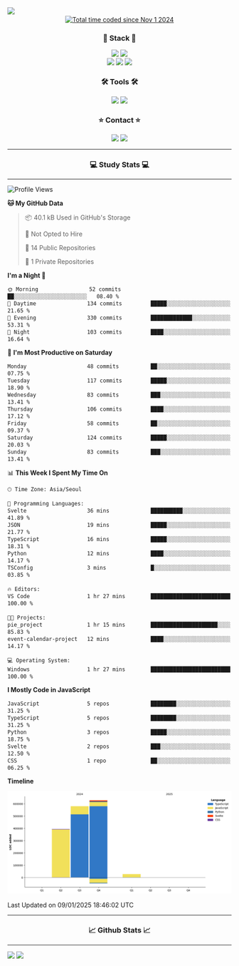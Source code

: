 <img src="https://capsule-render.vercel.app/api?type=waving&color=gradient&height=300&section=header&text=Hello!!&desc=well%20come%20to%20my%20github&fontSize=100&fontAlignY=40" />


<div align="center">
  <a href="https://wakatime.com/@fd6869de-70ad-450d-afba-272b60fdc4d3"><img src="https://wakatime.com/badge/user/fd6869de-70ad-450d-afba-272b60fdc4d3.svg"  alt="Total time coded since Nov 1 2024" /></a>
</div>




<h3 align="center">🌱 Stack 🌱</h3>
<div align="center">
  <img src="https://img.shields.io/badge/typescript-007ACC.svg?style=for-the-badge&logo=typescript&logoColor=white" />
  <img src="https://img.shields.io/badge/next.js-181717?style=for-the-badge&logo=nextdotjs&logoColor=white" />
</div>
<div align="center">
  <img src="https://img.shields.io/badge/javascript-yellow.svg?style=for-the-badge&logo=Javascript&logoColor=white" />
  <img src="https://img.shields.io/badge/html-E34F26?style=for-the-badge&logo=html5&logoColor=white" />
  <img src="https://img.shields.io/badge/css-1572B6?style=for-the-badge&logo=css3&logoColor=white"/>
</div>



<h3 align="center">🛠 Tools 🛠</h3>
<div align="center">
  <img src="https://img.shields.io/badge/github-181717.svg?style=for-the-badge&logo=github&logoColor=white" />
  <img src="https://img.shields.io/badge/Notion-F3F3F3.svg?style=for-the-badge&logo=notion&logoColor=black" />
</div>


<h3 align="center">⭐ Contact ⭐</h3>
<div align="center">
<img src="https://img.shields.io/badge/0sunghee122@gmail.com-EA4335?style=for-the-badge&logo=gmail&logoColor=FFFFFF"/>
<img src="https://img.shields.io/badge/jangseung11-E4405F?style=for-the-badge&logo=instagram&logoColor=FFFFFF"/>
</div>




---
<h3 align="center">💻 Study Stats 💻</h3>

---

<!--START_SECTION:waka-->
![Profile Views](http://img.shields.io/badge/Profile%20Views-0-blue)

**🐱 My GitHub Data** 

> 📦 40.1 kB Used in GitHub's Storage 
 > 
> 🚫 Not Opted to Hire
 > 
> 📜 14 Public Repositories 
 > 
> 🔑 1 Private Repositories 
 > 
**I'm a Night 🦉** 

```text
🌞 Morning                52 commits          ██░░░░░░░░░░░░░░░░░░░░░░░   08.40 % 
🌆 Daytime                134 commits         █████░░░░░░░░░░░░░░░░░░░░   21.65 % 
🌃 Evening                330 commits         █████████████░░░░░░░░░░░░   53.31 % 
🌙 Night                  103 commits         ████░░░░░░░░░░░░░░░░░░░░░   16.64 % 
```
📅 **I'm Most Productive on Saturday** 

```text
Monday                   48 commits          ██░░░░░░░░░░░░░░░░░░░░░░░   07.75 % 
Tuesday                  117 commits         █████░░░░░░░░░░░░░░░░░░░░   18.90 % 
Wednesday                83 commits          ███░░░░░░░░░░░░░░░░░░░░░░   13.41 % 
Thursday                 106 commits         ████░░░░░░░░░░░░░░░░░░░░░   17.12 % 
Friday                   58 commits          ██░░░░░░░░░░░░░░░░░░░░░░░   09.37 % 
Saturday                 124 commits         █████░░░░░░░░░░░░░░░░░░░░   20.03 % 
Sunday                   83 commits          ███░░░░░░░░░░░░░░░░░░░░░░   13.41 % 
```


📊 **This Week I Spent My Time On** 

```text
🕑︎ Time Zone: Asia/Seoul

💬 Programming Languages: 
Svelte                   36 mins             ██████████░░░░░░░░░░░░░░░   41.89 % 
JSON                     19 mins             █████░░░░░░░░░░░░░░░░░░░░   21.77 % 
TypeScript               16 mins             █████░░░░░░░░░░░░░░░░░░░░   18.31 % 
Python                   12 mins             ████░░░░░░░░░░░░░░░░░░░░░   14.17 % 
TSConfig                 3 mins              █░░░░░░░░░░░░░░░░░░░░░░░░   03.85 % 

🔥 Editors: 
VS Code                  1 hr 27 mins        █████████████████████████   100.00 % 

🐱‍💻 Projects: 
pie_project              1 hr 15 mins        █████████████████████░░░░   85.83 % 
event-calendar-project   12 mins             ████░░░░░░░░░░░░░░░░░░░░░   14.17 % 

💻 Operating System: 
Windows                  1 hr 27 mins        █████████████████████████   100.00 % 
```

**I Mostly Code in JavaScript** 

```text
JavaScript               5 repos             ████████░░░░░░░░░░░░░░░░░   31.25 % 
TypeScript               5 repos             ████████░░░░░░░░░░░░░░░░░   31.25 % 
Python                   3 repos             █████░░░░░░░░░░░░░░░░░░░░   18.75 % 
Svelte                   2 repos             ███░░░░░░░░░░░░░░░░░░░░░░   12.50 % 
CSS                      1 repo              ██░░░░░░░░░░░░░░░░░░░░░░░   06.25 % 
```



**Timeline**

![Lines of Code chart](https://raw.githubusercontent.com/Jangseun/Jangseun/main/assets/bar_graph.png)


 Last Updated on 09/01/2025 18:46:02 UTC
<!--END_SECTION:waka-->
---


  

<h3 align="center">📈 Github Stats 📈</h3>

---
<p>
  <img height="180em" src="https://github-readme-stats.vercel.app/api?username=Jangseun&show_icons=true&theme=radical">
  <img height="180em" src="https://github-readme-stats.vercel.app/api/top-langs/?username=Jangseun&layout=compact&theme=radical">
</p>
